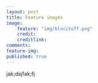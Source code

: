 ```yaml
---
layout: post
title: Feature images
image:
    feature: "img/blocitoff.png"
    credit:
    creditlink:
comments:
feature-img:
published: true
---
```

jak;dsjfak;fj
